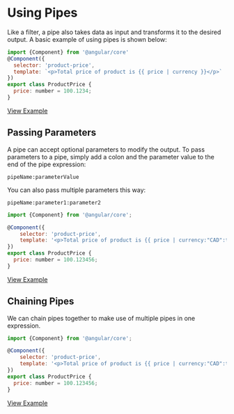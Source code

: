 # Using Pipes #

Like a filter, a pipe also takes data as input and transforms it to the desired output. A basic example of using pipes is shown below:

```javascript
import {Component} from '@angular/core'
@Component({
  selector: 'product-price',
  template: `<p>Total price of product is {{ price | currency }}</p>`
})
export class ProductPrice {
  price: number = 100.1234;
}
```
[View Example](http://plnkr.co/edit/JPamZgk1tZWoUgc2MS9J?p=preview)

## Passing Parameters ##

A pipe can accept optional parameters to modify the output. To pass parameters to a pipe,
simply add a colon and the parameter value to the end of the pipe expression:

```
pipeName:parameterValue
```

You can also pass multiple parameters this way:

```
pipeName:parameter1:parameter2
```

```javascript
import {Component} from '@angular/core';

@Component({
	selector: 'product-price',
	template: '<p>Total price of product is {{ price | currency:"CAD":true:"1.2-4"}}</p>'
})
export class ProductPrice {
  price: number = 100.123456;
}
```
[View Example](http://plnkr.co/edit/Wp0QLdnhPISmTtMV6fsC?p=preview)

## Chaining Pipes ##

We can chain pipes together to make use of multiple pipes in one expression.

```javascript
import {Component} from '@angular/core';

@Component({
	selector: 'product-price',
	template: '<p>Total price of product is {{ price | currency:"CAD":true:"1.2-4" | lowercase}}</p>'
})
export class ProductPrice {
  price: number = 100.123456;
}
```
[View Example](http://plnkr.co/edit/86cSXfql4yPUfQsW1uKq?p=preview)
